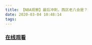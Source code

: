 ```yaml
---
title: 【NBA观察】最后冲刺，西区老八会是？
date: 2020-03-04 10:48:14
tags:
---
```


### <a href="https://www.weibo.com/tv/v/Ix1tDEgJx?fid=1034:4478703988572163" target="_blank">在线观看</a>

